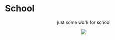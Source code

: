 # School
<p style="text-align:center;">just some work for school</p>


<div align=center>
  
 <p align=center>
  <img src=[https://github.com/deep5050/programming-memes/raw/main/memes/1/1165.png](https://i.ytimg.com/vi/X_BFAvA8Scc/maxresdefault.jpg)>
  </p>
  
</div>
